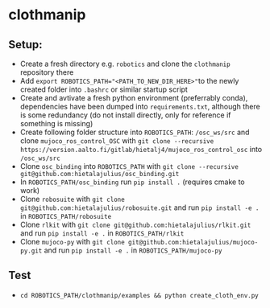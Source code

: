 # clothmanip

## Setup:
* Create a fresh directory e.g. `robotics` and clone the `clothmanip` repository there
* Add `export ROBOTICS_PATH="<PATH_TO_NEW_DIR_HERE>"`to the newly created folder into `.bashrc` or similar startup script
* Create and avtivate a fresh python environment (preferrably conda), dependencies have been dumped into `requirements.txt`, although there is some redundancy (do not install directly, only for reference if something is missing)
* Create following folder structure into `ROBOTICS_PATH`: `/osc_ws/src` and clone `mujoco_ros_control_OSC` with `git clone --recursive https://version.aalto.fi/gitlab/hietalj4/mujoco_ros_control_osc` into `/osc_ws/src`
* Clone `osc_binding` into `ROBOTICS_PATH` with `git clone --recursive git@github.com:hietalajulius/osc_binding.git`
* In `ROBOTICS_PATH/osc_binding` run `pip install .` (requires cmake to work)
* Clone `robosuite` with `git clone git@github.com:hietalajulius/robosuite.git` and run `pip install -e .` in `ROBOTICS_PATH/robosuite`
* Clone `rlkit` with `git clone git@github.com:hietalajulius/rlkit.git` and run `pip install -e .` in `ROBOTICS_PATH/rlkit`
* Clone `mujoco-py` with `git clone git@github.com:hietalajulius/mujoco-py.git` and run `pip install -e .` in `ROBOTICS_PATH/mujoco-py`

## Test
* `cd ROBOTICS_PATH/clothmanip/examples && python create_cloth_env.py`

